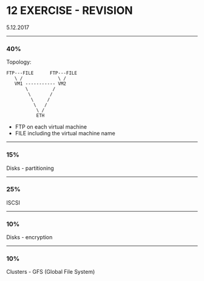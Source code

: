 # 12 EXERCISE - REVISION
5.12.2017

---

### 40%

Topology:

```
FTP---FILE      FTP---FILE
   \ /             \ /
   VM1 ----------- VM2
       \         /
        \       /
         \     /
          \   /
           \ /
           ETH
```
* FTP on each virtual machine
* FILE including the virtual machine name

---

### 15%

Disks - partitioning

---

### 25%

ISCSI

---

### 10%

Disks - encryption

---

### 10%

Clusters - GFS (Global File System)
